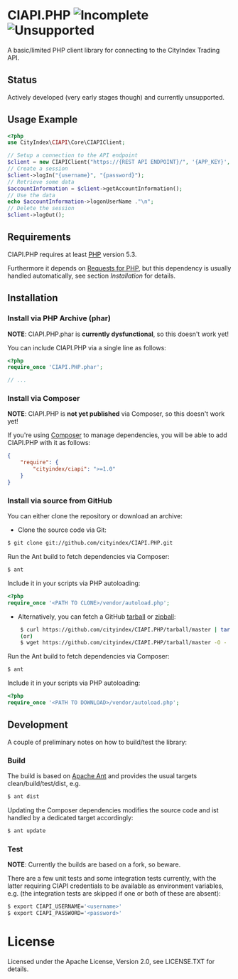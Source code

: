 # CIAPI.PHP ![Incomplete](http://labs.cityindex.com/wp-content/uploads/2012/01/lbl-incomplete.png)![Unsupported](http://labs.cityindex.com/wp-content/uploads/2012/01/lbl-unsupported.png)
A basic/limited PHP client library for connecting to the CityIndex Trading API.

## Status
Actively developed (very early stages though) and currently unsupported.


## Usage Example

```php
<?php
use CityIndex\CIAPI\Core\CIAPIClient;

// Setup a connection to the API endpoint
$client = new CIAPIClient("https://{REST API ENDPOINT}/", '{APP_KEY}', '{APP_VERSION}');
// Create a session
$client->logIn("{username}", "{password}");
// Retrieve some data
$accountInformation = $client->getAccountInformation();
// Use the data
echo $accountInformation->logonUserName ."\n";
// Delete the session
$client->logOut();
```


## Requirements

CIAPI.PHP requires at least [PHP](http://php.net/) version 5.3.

Furthermore it depends on [Requests for PHP](http://requests.ryanmccue.info/), but this dependency is usually handled automatically, 
see section *Installation* for details.


## Installation


### Install via PHP Archive (phar)

**NOTE**: CIAPI.PHP.phar is **currently dysfunctional**, so this doesn't work yet!

You can include CIAPI.PHP via a single line as follows:

```php
<?php
require_once 'CIAPI.PHP.phar';

// ...
```


### Install via Composer

**NOTE**: CIAPI.PHP is **not yet published** via Composer, so this doesn't work yet!

If you're using [Composer](https://github.com/composer/composer) to manage
dependencies, you will be able to add CIAPI.PHP with it as follows:

```json
{
    "require": {
        "cityindex/ciapi": ">=1.0"
    }
}
```


### Install via source from GitHub

You can either clone the repository or download an archive:

* Clone the source code via Git:
```sh
$ git clone git://github.com/cityindex/CIAPI.PHP.git
```    
Run the Ant build to fetch dependencies via Composer:    
```sh
$ ant
```    
Include it in your scripts via PHP autoloading:    
```php
<?php
require_once '<PATH TO CLONE>/vendor/autoload.php';
```

* Alternatively, you can fetch a GitHub [tarball][] or [zipball][]:
```sh
    $ curl https://github.com/cityindex/CIAPI.PHP/tarball/master | tar xzv
    (or)
    $ wget https://github.com/cityindex/CIAPI.PHP/tarball/master -O - | tar xzv
```    
Run the Ant build to fetch dependencies via Composer:    
```sh
$ ant
```    
Include it in your scripts via PHP autoloading:    
```php
<?php
require_once '<PATH TO DOWNLOAD>/vendor/autoload.php';
```
[tarball]: https://github.com/cityindex/CIAPI.PHP/tarball/master
[zipball]: https://github.com/cityindex/CIAPI.PHP/zipball/master


## Development

A couple of preliminary notes on how to build/test the library:

### Build

The build is based on [Apache Ant](http://ant.apache.org/) and provides the usual targets clean/build/test/dist, e.g.
```sh
$ ant dist
```

Updating the Composer dependencies modifies the source code and ist handled by a dedicated target accordingly:    
```sh
$ ant update
```

### Test

**NOTE**: Currently the builds are based on a fork, so beware.

There are a few unit tests and some integration tests currently, with the latter requiring CIAPI credentials to be available as environment variables, e.g.
(the integration tests are skipped if one or both of these are absent):    
```sh
$ export CIAPI_USERNAME='<username>'    
$ export CIAPI_PASSWORD='<password>'
```

# License
 
Licensed under the Apache License, Version 2.0, see LICENSE.TXT for details.
